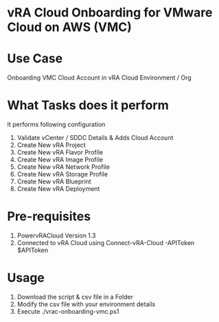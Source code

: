 # vRA Cloud Onboarding for VMware Cloud on AWS (VMC)

# Use Case 

Onboarding VMC Cloud Account in vRA Cloud Environment / Org

# What Tasks does it perform 

It performs following configuration  

1.	Validate vCenter / SDDC Details & Adds Cloud Account
2.	Create New vRA Project
3.	Create New vRA Flavor Profile
4.	Create New vRA Image Profile
5.	Create New vRA Network Profile
6.	Create New vRA Storage Profile
7.	Create New vRA Blueprint
8.	Create New vRA Deployment

# Pre-requisites 

1.	PowervRACloud Version 1.3
2.	Connected to vRA Cloud using Connect-vRA-Cloud -APIToken $APIToken


# Usage

1.	Download the script & csv file in a Folder 
2.	Modify the csv file with your environment details 
3.	Execute ./vrac-onboarding-vmc.ps1